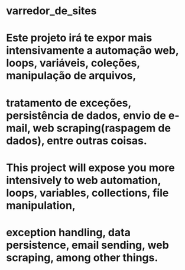 # varredor_de_sites

# Este projeto irá te expor mais intensivamente a automação web, loops, variáveis, coleções, manipulação de arquivos,
# tratamento de exceções, persistência de dados, envio de e-mail, web scraping(raspagem de dados), entre outras coisas.

# This project will expose you more intensively to web automation, loops, variables, collections, file manipulation,
# exception handling, data persistence, email sending, web scraping, among other things.
